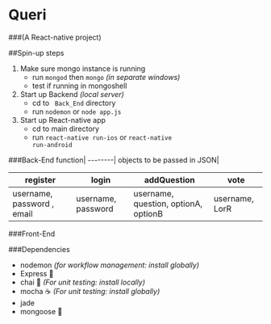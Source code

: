 # **Queri**
###(A React-native project)

##Spin-up steps

1. Make sure mongo instance is running
	* run <code>mongod</code> then <code>mongo</code> *(in separate windows)*
	* test if running in mongoshell
2. Start up Backend *(local server)*
	* cd to <code> Back_End</code> directory
    * run <code>nodemon</code> or <code>node app.js</code>
3. Start up React-native app
	* cd to main directory
	* run <code>react-native run-ios</code> or <code>react-native run-android</code>

###Back-End
  function|
  --------|
  objects to be passed in JSON|


  register | login | addQuestion|vote|
  ---------|-------|------------|---
  username, password , email | username, password | username, question, optionA, optionB| username, LorR|



###Front-End

###Dependencies
  * nodemon _(for workflow management: install globally)_
  * Express :train:
  * chai  :tea:  _(For unit testing: install locally)_
  * mocha :coffee:  _(For unit testing: install globally)_
  * jade  
  * mongoose :koala:
